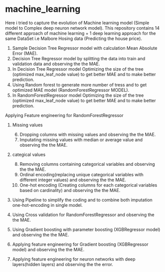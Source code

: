 # machine_learning
Here i tried to capture the evolution of Machine learning model (Simple model to Complex deep neuron network model).
This repository contains 14 different approach of machine learning + 1 deep learning approach for the same DataSet 
i.e Malbore Hosing data (Predicting the house price).
1. Sample Decision Tree Regressor model with calculation Mean Absolute Error (MAE).
2. Decision Tree Regressor model by splitting the data into train and validation data and observing the the MAE.
3. In Decision Tree Regressor model Optimizing the size of the tree (optimized max_leaf_node value) to get better MAE and to make better prediction.
4. Using Random forest to generate more number of tress and to get optimized MAE model (RandomForestRegressor MODEL).
5. In RandomForestRegressor model Optimizing the size of the tree (optimized max_leaf_node value) to get better MAE and to make better prediction.

 Applying Feature engineering for RandomForestRegressor
1. Missing values
   
   6. Dropping columns with missing values and observing the the MAE.
   7. Imputating missing values with median or average value and observing the the MAE.
      
3. categical values
   
   8. Removing columns containing categorical variables and observing the the MAE.
   9. Ordinal encoding(replacing unique categorical variables with different integer values) and observing the the MAE.
   10. One-hot encoding (Creating columns for each categorical  variables based on cardinality) and observing the the MAE.
 
11. Using Pipeline to simplify the coding and to combine both imputation one-hot-encoding in single model.
12. Using Cross validation for RandomForestRegressor and observing the the MAE.
13. Using Gradient boosting with parameter boosting (XGBRegressor model) and observing the the MAE.
14. Applying feature engineering for Gradient boosting (XGBRegressor model) and observing the the MAE.
15. Applying feature engineering for neuron networks with deep layers(hidden layers) and observing the the error.
